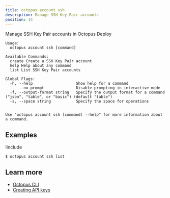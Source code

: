 ```yaml
---
title: octopus account ssh
description: Manage SSH Key Pair accounts
position: 14
---
```


Manage SSH Key Pair accounts in Octopus Deploy


```text
Usage:
  octopus account ssh [command]

Available Commands:
  create Create a SSH Key Pair account
  help Help about any command
  list List SSH Key Pair accounts

Global Flags:
  -h, --help                   Show help for a command
      --no-prompt              Disable prompting in interactive mode
  -f, --output-format string   Specify the output format for a command ("json", "table", or "basic") (default "table")
  -s, --space string           Specify the space for operations


Use "octopus account ssh [command] --help" for more information about a command.
```

## Examples

!include <samples-instance>


```text
$ octopus account ssh list

```

## Learn more

- [Octopus CLI](/docs/octopus-rest-api/cli/index.md)
- [Creating API keys](/docs/octopus-rest-api/how-to-create-an-api-key.md)